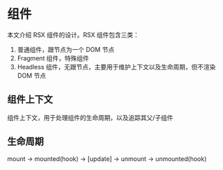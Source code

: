 # 组件

本文介绍 RSX 组件的设计。RSX 组件包含三类：

1. 普通组件，跟节点为一个 DOM 节点
2. Fragment 组件，特殊组件
3. Headless 组件，无跟节点，主要用于维护上下文以及生命周期，但不渲染 DOM 节点

## 组件上下文

组件上下文，用于处理组件的生命周期，以及追踪其父/子组件

## 生命周期

mount -> mounted(hook) -> \[update\] -> unmount -> unmounted(hook)
